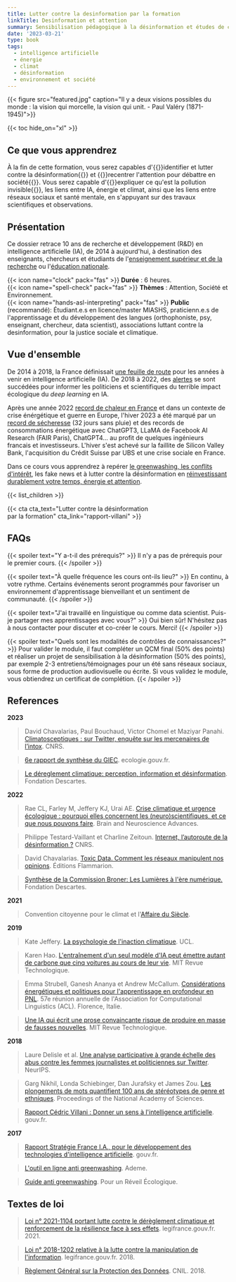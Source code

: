 ```yaml
---
title: Lutter contre la desinformation par la formation
linkTitle: Desinformation et attention
summary: Sensibilisation pédagogique à la désinformation et études de cas pratiques à destination d'enseignants, d'étudiants, de chercheurs et practiciens de l'apprentissage et développement des langues.
date: '2023-03-21'
type: book
tags:
  - intelligence artificielle
  - énergie
  - climat
  - désinformation
  - environnement et société
---
```


{{< figure src="featured.jpg" caption="Il y a deux visions possibles du monde : la vision qui morcelle, la vision qui unit. -  Paul Valéry (1871-1945)">}}

{{< toc hide_on="xl" >}}

## Ce que vous apprendrez

À la fin de cette formation, vous serez capables d'{{<hl>}}identifier et lutter contre la désinformation{{</hl>}} et {{<hl>}}recentrer l'attention pour débattre en société{{</hl>}}. Vous serez capable d'{{<hl>}}expliquer ce qu'est la pollution invisible{{</hl>}}, les liens entre IA, énergie et climat, ainsi que les liens entre réseaux sociaux et santé mentale, en s'appuyant sur des travaux scientifiques et observations. 

## Présentation

Ce dossier retrace 10 ans de recherche et développement (R&D) en intelligence artificielle (IA), de 2014 à aujourd'hui, à destination des enseignants, chercheurs et étudiants de l'[enseignement supérieur et de la recherche](https://www.enseignementsup-recherche.gouv.fr/fr) ou l'[éducation nationale](https://www.education.gouv.fr/).

{{< icon name="clock" pack="fas" >}} <b>Durée</b> : 6 heures. <br>
{{< icon name="spell-check" pack="fas" >}} <b>Thèmes</b> : Attention, Société et Environnement. <br>
{{< icon name="hands-asl-interpreting" pack="fas" >}} <b>Public</b> (recommandé): Étudiant.e.s en licence/master MIASHS, praticienn.e.s de l'apprentissage et du développement des langues (orthophoniste, psy, enseignant, chercheur, data scientist), associations luttant contre la desinformation, pour la justice sociale et climatique.

## Vue d'ensemble

De 2014 à 2018, la France définissait [une feuille de route](https://www.mtpcours.fr/c/desinformation/rapport-villani/) pour les années à venir en intelligence artificielle (IA). De 2018 à 2022, des [alertes](https://www.mtpcours.fr/c/desinformation/emma-strubell/) se sont succédées pour informer les politiciens et scientifiques du terrible impact écologique du <i>deep learning</i> en IA.

Après une année 2022 [record de chaleur en France](https://meteofrance.com/actualites-et-dossiers/actualites/2022-annee-la-plus-chaude-en-france) et dans un contexte de crise énérgétique et guerre en Europe, l'hiver 2023 a été marqué par un [record de sécheresse](https://meteofrance.com/actualites-et-dossiers/actualites/climat/secheresse-32-jours-sans-pluie-en-france-record-battu) (32 jours sans pluie) et des records de consommations énergétique avec ChatGPT3, LLaMA de Facebook AI Research (FAIR Paris), ChatGPT4... au profit de quelques ingénieurs francais et investisseurs. L'hiver s'est achevé sur la faillite de Silicon Valley Bank, l'acquisition du Crédit Suisse par UBS et une crise sociale en France.

Dans ce cours vous apprendrez à repérer [le greenwashing, les conflits d'intérêt](https://www.mtpcours.fr/c/desinformation/greenwashing/), les fake news et à lutter contre la désinformation en [réinvestissant durablement votre temps, énergie et attention](https://www.mtpcours.fr/c/desinformation/pratique/). 

{{< list_children >}}

{{< cta cta_text="Lutter contre la désinformation <br> par la formation" cta_link="rapport-villani" >}}

## FAQs

{{< spoiler text="Y a-t-il des prérequis?" >}}
Il n'y a pas de prérequis pour le premier cours.
{{< /spoiler >}}

{{< spoiler text="À quelle fréquence les cours ont-ils lieu?" >}}
En continu, à votre rythme. Certains événements seront programmés pour favoriser un environnement d'apprentissage bienveillant et un sentiment de communauté.
{{< /spoiler >}}

{{< spoiler text="J'ai travaillé en linguistique ou comme data scientist. Puis-je partager mes apprentissages avec vous?" >}}
Oui bien sûr! N'hésitez pas à nous contacter pour discuter et co-créer le cours. Merci!
{{< /spoiler >}}

{{< spoiler text="Quels sont les modalités de contrôles de connaissances?" >}}
Pour valider le module, il faut compléter un QCM final (50% des points) et réaliser un projet de sensibilisation à la désinformation (50% des points), par exemple 2-3 entretiens/témoignages pour un été sans réseaux sociaux, sous forme de production audiovisuelle ou écrite. Si vous validez le module, vous obtiendrez un certificat de complétion.
{{< /spoiler >}}

## References

<b>2023</b>

> David Chavalarias, Paul Bouchaud, Victor Chomel et Maziyar Panahi. [Climatosceptiques : sur Twitter, enquête sur les mercenaires de l’intox](https://lejournal.cnrs.fr/articles/climatosceptiques-sur-twitter-enquete-sur-les-mercenaires-de-lintox). CNRS.

> [6e rapport de synthèse du GIEC](https://www.ecologie.gouv.fr/publication-du-6e-rapport-synthese-du-giec). ecologie.gouv.fr.

> [Le déreglement climatique: perception, information et désinformation](https://www.fondationdescartes.org/2023/01/revivez-le-colloque-le-dereglement-climatique-perception-information-et-desinformation/). Fondation Descartes.

<b>2022</b>

> Rae CL, Farley M, Jeffery KJ, Urai AE. [Crise climatique et urgence écologique : pourquoi elles concernent les (neuro)scientifiques, et ce que nous pouvons faire](https://journals.sagepub.com/doi/pdf/10.1177/23982128221075430). Brain and Neuroscience Advances.

> Philippe Testard-Vaillant et Charline Zeitoun. [Internet, l’autoroute de la désinformation ?](https://lejournal.cnrs.fr/articles/internet-lautoroute-de-la-desinformation) CNRS.

> David Chavalarias. [Toxic Data. Comment les réseaux manipulent nos opinions](https://editions.flammarion.com/toxic-data/9782080274946). Éditions Flammarion.

> [Synthèse de la Commission Broner: Les Lumières à l'ère numérique.](https://www.fondationdescartes.org/wp-content/uploads/2022/01/Synthe%CC%80se_Commission_Bronner-copie.pdf) Fondation Descartes.

<b>2021</b>

> Convention citoyenne pour le climat et l'[Affaire du Siècle](https://www.vie-publique.fr/en-bref/282012-changement-climatique-la-france-condamnee-pour-prejudice-ecologique).

<b>2019</b>

> Kate Jeffery. [La psychologie de l'inaction climatique](https://www.ucl.ac.uk/play/ucl-talks/ucl-minds-lunch-hour-lectures/lunch-hour-lecture-psychology-climate-inaction). UCL.

> Karen Hao. [L'entraînement d'un seul modèle d'IA peut émettre autant de carbone que cinq voitures au cours de leur vie](https://www.technologyreview.com/2019/06/06/239031/training-a-single-ai-model-can-emit-as-much-carbon-as-five-cars-in-their-lifetimes/). MIT Revue Technologique.

> Emma Strubell, Ganesh Ananya et Andrew McCallum. [Considérations énergétiques et politiques pour l'apprentissage en profondeur en PNL](https://arxiv.org/abs/1906.02243). 57e réunion annuelle de l'Association for Computational Linguistics (ACL). Florence, Italie.

> [Une IA qui écrit une prose convaincante risque de produire en masse de fausses nouvelles](https://www.technologyreview.com/2019/02/14/137426/an-ai-tool-auto-generates-fake-news-bogus-tweets-and-plenty-of-gibberish/). MIT Revue Technologique.

<b>2018</b>

> Laure Delisle et al. [Une analyse participative à grande échelle des abus contre les femmes journalistes et politiciennes sur Twitter](https://arxiv.org/abs/1902.03093). NeurIPS.

> Garg Nikhil, Londa Schiebinger, Dan Jurafsky et James Zou. [Les plongements de mots quantifient 100 ans de stéréotypes de genre et ethniques](https://www.pnas.org/doi/10.1073/pnas.1720347115). Proceedings of the National Academy of Sciences.

> [Rapport Cédric Villani : Donner un sens à l'intelligence artificielle](https://www.enseignementsup-recherche.gouv.fr/fr/rapport-de-cedric-villani-donner-un-sens-l-intelligence-artificielle-ia-49194). gouv.fr.

<b>2017</b>

> [Rapport Stratégie France I.A., pour le développement des technologies d'intelligence artificielle](https://www.enseignementsup-recherche.gouv.fr/fr/rapport-strategie-france-ia-pour-le-developpement-des-technologies-d-intelligence-artificielle-47691). gouv.fr.

> [L'outil en ligne anti greenwashing](https://communication-responsable.ademe.fr/antigreenwashing). Ademe. 

> [Guide anti greenwashing](https://pour-un-reveil-ecologique.org/fr/les-entreprises-nous-repondent/#guide-anti-greenwashing). Pour un Réveil Écologique.

## Textes de loi

> [Loi n° 2021-1104 portant lutte contre le dérèglement climatique et renforcement de la résilience face à ses effets](https://www.legifrance.gouv.fr/jorf/id/JORFTEXT000043956924). legifrance.gouv.fr. 2021.

> [Loi n° 2018-1202 relative à la lutte contre la manipulation de l'information](https://www.legifrance.gouv.fr/jorf/id/JORFTEXT000037847559). legifrance.gouv.fr. 2018.

> [Règlement Général sur la Protection des Données](https://www.cnil.fr/fr/rgpd-de-quoi-parle-t-on). CNIL. 2018.

